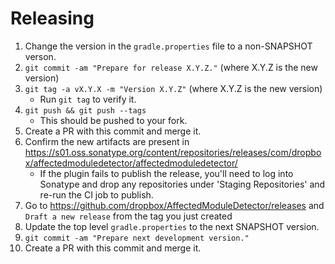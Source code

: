 Releasing
========

 1. Change the version in the `gradle.properties` file to a non-SNAPSHOT verson.
 2. `git commit -am "Prepare for release X.Y.Z."` (where X.Y.Z is the new version)
 3. `git tag -a vX.Y.X -m "Version X.Y.Z"` (where X.Y.Z is the new version)
    * Run `git tag` to verify it.
 4. `git push && git push --tags`
    * This should be pushed to your fork.
 5. Create a PR with this commit and merge it.
 6. Confirm the new artifacts are present in https://s01.oss.sonatype.org/content/repositories/releases/com/dropbox/affectedmoduledetector/affectedmoduledetector/
    * If the plugin fails to publish the release, you'll need to log into Sonatype and drop any repositories under 'Staging Repositories' and re-run the CI job to publish.
 7. Go to https://github.com/dropbox/AffectedModuleDetector/releases and `Draft a new release` from the tag you just created
 7. Update the top level `gradle.properties` to the next SNAPSHOT version.
 8. `git commit -am "Prepare next development version."`
 9. Create a PR with this commit and merge it.
